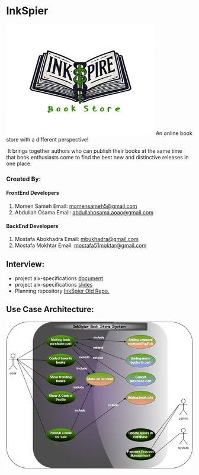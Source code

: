 # InkSpier

<img src="./Main_Logo.png" style="height:300px; width:400px; margin:0; ">
An online book store with a different perspective!

​	It brings together authors who can publish their books at the same time that book enthusiasts come to find the best new and distinctive releases in one place.


### Created By:
#### FrontEnd Developers
1. Momen Sameh Email: momensameh5@gmail.com
2. Abdullah Osama Email: abdullahosama.aoao@gmail.com
#### BackEnd Developers 
1. Mostafa Abokhadra Email: mbukhadra@gmail.com
2. Mostafa Mokhtar Email: mostafa51moktar@gmail.com

## Interview:

- project alx-specifications [document](https://docs.google.com/document/d/1vWEgJNxqc-wJS8SqDh7zGyFvmYb8LB2X2TIWphO5bI4/edit?usp=sharing)
- project alx-specifications [slides](https://docs.google.com/presentation/d/10OOaXtx5DFEFgzb9gkWo6CfTdABnVaAu/edit?usp=sharing&ouid=109549411909019834180&rtpof=true&sd=true)
- Planning repository [InkSpier Old Repo.](https://github.com/mostafa-abokhadra/InkSpire)

## Use Case Architecture:

<img src=".\inkspire_useCase_architecture.png" style="height:auto; width:auto; margin:0;">



